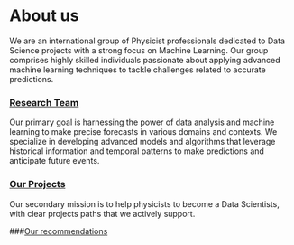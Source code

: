 <!-- ---
layout: default
--- -->

<!-- Comentarios -->


<!-- Text can be **bold**, _italic_, or ~~strikethrough~~. -->
<!-- [Link to another page](./another-page.html). -->
<!-- There should be whitespace between paragraphs. -->

<!-- # Header 1 -->
<!-- ## Header 2 -->

<!-- 
     > This is a blockquote following a header.
     >
     > When something is important enough, you do it even if the odds are not in your favor.
-->

<!--  #### Header 4 

  *   This is an unordered list following a header.
  *   This is an unordered list following a header.
  *   This is an unordered list following a header.

  ##### Header 5

  1.  This is an ordered list following a header.
  2.  This is an ordered list following a header.
  3.  This is an ordered list following a header.

  ###### Header 6

| head1        | head two          | three |
|:-------------|:------------------|:------|
| ok           | good swedish fish | nice  |
| out of stock | good and plenty   | nice  |
| ok           | good `oreos`      | hmm   |
| ok           | good `zoute` drop | yumm  |

  ### There's a horizontal rule below this.

  * * *

  ### Here is an unordered list:

  *   Item foo
  *   Item bar
  *   Item baz
  *   Item zip

  ### And an ordered list:

  1.  Item one
  1.  Item two
  1.  Item three
  1.  Item four

  ### And a nested list:

- level 1 item
  - level 2 item
  - level 2 item
    - level 3 item
    - level 3 item
- level 1 item
  - level 2 item
  - level 2 item
  - level 2 item
- level 1 item
  - level 2 item
  - level 2 item
- level 1 item

### Small image

![Octocat](https://github.githubassets.com/images/icons/emoji/octocat.png)

### Large image

![Branching](https://guides.github.com/activities/hello-world/branching.png)


### Definition lists can be used with HTML syntax.

<dl>
<dt>Name</dt>
<dd>Godzilla</dd>
<dt>Born</dt>
<dd>1952</dd>
<dt>Birthplace</dt>
<dd>Japan</dd>
<dt>Color</dt>
<dd>Green</dd>
</dl>

```
Long, single-line code blocks should not wrap. They should horizontally scroll if they are too long. This line should be long enough to demonstrate this.
```

```
The final element.
```
--> 

# About us

We are an international group of Physicist professionals dedicated to Data Science projects with a strong focus on Machine Learning. Our group comprises highly skilled individuals passionate about applying advanced machine learning techniques to tackle challenges related to accurate predictions.

### [Research Team](https://phydata.github.io/research_team) 

Our primary goal is harnessing the power of data analysis and machine learning to make precise forecasts in various domains and contexts. We specialize in developing advanced models and algorithms that leverage historical information and temporal patterns to make predictions and anticipate future events.

### [Our Projects](https://phydata.github.io/projects)  

Our secondary mission is to help physicists to become a Data Scientists, with clear projects paths that we actively support.          

###[Our recommendations](https://phydata.github.io/become)


